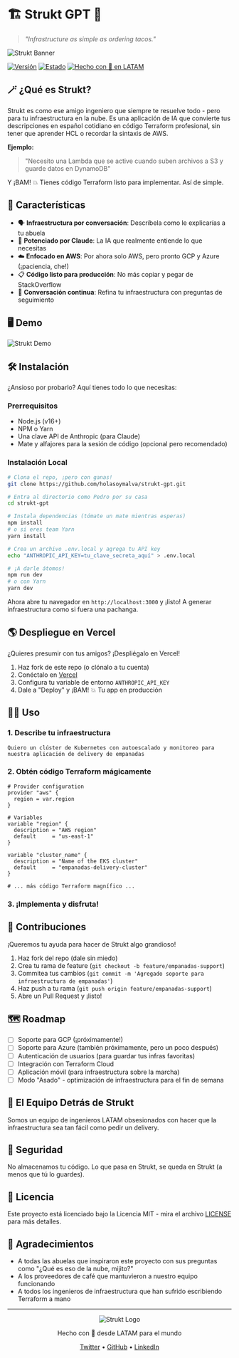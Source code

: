 # 🏗️ Strukt GPT 🦙

> *"Infrastructure as simple as ordering tacos."*

![Strukt Banner](https://placehold.co/1200x300/5046e4/ffffff?text=Strukt+GPT:+Infrastructure+por+conversación&font=montserrat)

[![Versión](https://img.shields.io/badge/version-0.1.0-brightgreen)](https://github.com/holasoymalva/strukt-gpt)
[![Estado](https://img.shields.io/badge/estado-MVP-orange)](https://github.com/holasoymalva/strukt-gpt)
[![Hecho con 💜 en LATAM](https://img.shields.io/badge/hecho%20con%20%F0%9F%92%9C-en%20LATAM-blueviolet)](https://github.com/holasoymalva)

## 🪄 ¿Qué es Strukt?

Strukt es como ese amigo ingeniero que siempre te resuelve todo - pero para tu infraestructura en la nube. Es una aplicación de IA que convierte tus descripciones en español cotidiano en código Terraform profesional, sin tener que aprender HCL o recordar la sintaxis de AWS.

**Ejemplo:**
> "Necesito una Lambda que se active cuando suben archivos a S3 y guarde datos en DynamoDB"

Y ¡BAM! 💥 Tienes código Terraform listo para implementar. Así de simple.

## 🚀 Características

- 🗣️ **Infraestructura por conversación**: Descríbela como le explicarías a tu abuela
- 🧠 **Potenciado por Claude**: La IA que realmente entiende lo que necesitas
- ☁️ **Enfocado en AWS**: Por ahora solo AWS, pero pronto GCP y Azure (¡paciencia, che!)
- 📋 **Código listo para producción**: No más copiar y pegar de StackOverflow
- 🔄 **Conversación continua**: Refina tu infraestructura con preguntas de seguimiento

## 🖥️ Demo

![Strukt Demo](https://placehold.co/800x450/48507c/ffffff?text=Demo+de+Strukt+GPT&font=montserrat)

## 🛠️ Instalación

¿Ansioso por probarlo? Aquí tienes todo lo que necesitas:

### Prerrequisitos
- Node.js (v16+)
- NPM o Yarn
- Una clave API de Anthropic (para Claude)
- Mate y alfajores para la sesión de código (opcional pero recomendado)

### Instalación Local

```bash
# Clona el repo, ¡pero con ganas!
git clone https://github.com/holasoymalva/strukt-gpt.git

# Entra al directorio como Pedro por su casa
cd strukt-gpt

# Instala dependencias (tómate un mate mientras esperas)
npm install
# o si eres team Yarn
yarn install

# Crea un archivo .env.local y agrega tu API key
echo "ANTHROPIC_API_KEY=tu_clave_secreta_aquí" > .env.local

# ¡A darle átomos!
npm run dev
# o con Yarn
yarn dev
```

Ahora abre tu navegador en `http://localhost:3000` y ¡listo! A generar infraestructura como si fuera una pachanga.

## 🌎 Despliegue en Vercel

¿Quieres presumir con tus amigos? ¡Despliégalo en Vercel!

1. Haz fork de este repo (o clónalo a tu cuenta)
2. Conéctalo en [Vercel](https://vercel.com)
3. Configura tu variable de entorno `ANTHROPIC_API_KEY`
4. Dale a "Deploy" y ¡BAM! 💥 Tu app en producción

## 👨‍💻 Uso

### 1. Describe tu infraestructura

```
Quiero un clúster de Kubernetes con autoescalado y monitoreo para nuestra aplicación de delivery de empanadas
```

### 2. Obtén código Terraform mágicamente

```hcl
# Provider configuration
provider "aws" {
  region = var.region
}

# Variables
variable "region" {
  description = "AWS region"
  default     = "us-east-1"
}

variable "cluster_name" {
  description = "Name of the EKS cluster"
  default     = "empanadas-delivery-cluster"
}

# ... más código Terraform magnífico ...
```

### 3. ¡Implementa y disfruta!

## 🤝 Contribuciones

¡Queremos tu ayuda para hacer de Strukt algo grandioso!

1. Haz fork del repo (dale sin miedo)
2. Crea tu rama de feature (`git checkout -b feature/empanadas-support`)
3. Commitea tus cambios (`git commit -m 'Agregado soporte para infraestructura de empanadas'`)
4. Haz push a tu rama (`git push origin feature/empanadas-support`)
5. Abre un Pull Request y ¡listo!

## 🗺️ Roadmap

- [ ] Soporte para GCP (¡próximamente!)
- [ ] Soporte para Azure (también próximamente, pero un poco después)
- [ ] Autenticación de usuarios (para guardar tus infras favoritas)
- [ ] Integración con Terraform Cloud
- [ ] Aplicación móvil (para infraestructura sobre la marcha)
- [ ] Modo "Asado" - optimización de infraestructura para el fin de semana

## 🧠 El Equipo Detrás de Strukt

Somos un equipo de ingenieros LATAM obsesionados con hacer que la infraestructura sea tan fácil como pedir un delivery.

## 🔐 Seguridad

No almacenamos tu código. Lo que pasa en Strukt, se queda en Strukt (a menos que tú lo guardes).

## 📜 Licencia

Este proyecto está licenciado bajo la Licencia MIT - mira el archivo [LICENSE](LICENSE) para más detalles.

## 🙏 Agradecimientos

- A todas las abuelas que inspiraron este proyecto con sus preguntas como "¿Qué es eso de la nube, mijito?"
- A los proveedores de café que mantuvieron a nuestro equipo funcionando
- A todos los ingenieros de infraestructura que han sufrido escribiendo Terraform a mano

---

<p align="center">
  <img src="https://placehold.co/150x150/5046e4/ffffff?text=Strukt&font=montserrat" alt="Strukt Logo">
</p>

<p align="center">
  Hecho con 💜 desde LATAM para el mundo
</p>

<p align="center">
  <a href="https://twitter.com/holasoymalva">Twitter</a> •
  <a href="https://github.com/holasoymalva">GitHub</a> •
  <a href="https://www.linkedin.com/in/malvabombom/">LinkedIn</a>
</p>
